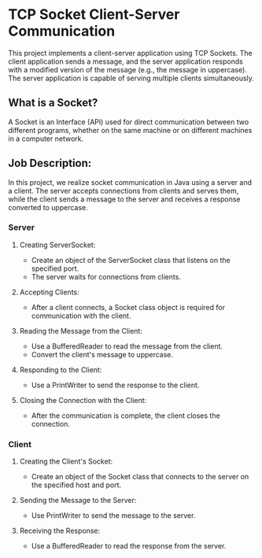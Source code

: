 # TCP Socket Client-Server Communication

This project implements a client-server application using TCP Sockets. The client application sends a message, and the server application responds with a modified version of the message (e.g., the message in uppercase). The server application is capable of serving multiple clients simultaneously.

## What is a Socket?

A Socket is an Interface (API) used for direct communication between two different programs, whether on the same machine or on different machines in a computer network.

## Job Description:

In this project, we realize socket communication in Java using a server and a client. The server accepts connections from clients and serves them, while the client sends a message to the server and receives a response converted to uppercase.

### Server

1. Creating ServerSocket:
   - Create an object of the ServerSocket class that listens on the specified port.
   - The server waits for connections from clients.

2. Accepting Clients:
   - After a client connects, a Socket class object is required for communication with the client.

3. Reading the Message from the Client:
   - Use a BufferedReader to read the message from the client.
   - Convert the client's message to uppercase.

4. Responding to the Client:
   - Use a PrintWriter to send the response to the client.

5. Closing the Connection with the Client:
   - After the communication is complete, the client closes the connection.

### Client

1. Creating the Client's Socket:
   - Create an object of the Socket class that connects to the server on the specified host and port.

2. Sending the Message to the Server:
   - Use PrintWriter to send the message to the server.

3. Receiving the Response:
   - Use a BufferedReader to read the response from the server.